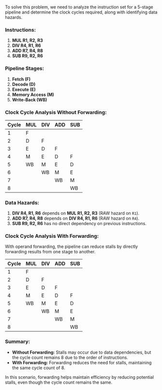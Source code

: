 To solve this problem, we need to analyze the instruction set for a 5-stage pipeline and determine the clock cycles required, along with identifying data hazards.

### Instructions:
1. **MUL R1, R2, R3**
2. **DIV R4, R1, R6**
3. **ADD R7, R4, R8**
4. **SUB R9, R2, R6**

### Pipeline Stages:
1. **Fetch (F)**
2. **Decode (D)**
3. **Execute (E)**
4. **Memory Access (M)**
5. **Write-Back (WB)**

### Clock Cycle Analysis Without Forwarding:

| Cycle | MUL      | DIV      | ADD      | SUB      |
|-------|----------|----------|----------|----------|
| 1     | F        |          |          |          |
| 2     | D        | F        |          |          |
| 3     | E        | D        | F        |          |
| 4     | M        | E        | D        | F        |
| 5     | WB       | M        | E        | D        |
| 6     |          | WB       | M        | E        |
| 7     |          |          | WB       | M        |
| 8     |          |          |          | WB       |

### Data Hazards:
1. **DIV R4, R1, R6** depends on **MUL R1, R2, R3** (RAW hazard on `R1`).
2. **ADD R7, R4, R8** depends on **DIV R4, R1, R6** (RAW hazard on `R4`).
3. **SUB R9, R2, R6** has no direct dependency on previous instructions.

### Clock Cycle Analysis With Forwarding:

With operand forwarding, the pipeline can reduce stalls by directly forwarding results from one stage to another.

| Cycle | MUL      | DIV      | ADD      | SUB      |
|-------|----------|----------|----------|----------|
| 1     | F        |          |          |          |
| 2     | D        | F        |          |          |
| 3     | E        | D        | F        |          |
| 4     | M        | E        | D        | F        |
| 5     | WB       | M        | E        | D        |
| 6     |          | WB       | M        | E        |
| 7     |          |          | WB       | M        |
| 8     |          |          |          | WB       |

### Summary:
- **Without Forwarding:** Stalls may occur due to data dependencies, but the cycle count remains 8 due to the order of instructions.
- **With Forwarding:** Forwarding reduces the need for stalls, maintaining the same cycle count of 8.

In this scenario, forwarding helps maintain efficiency by reducing potential stalls, even though the cycle count remains the same.
